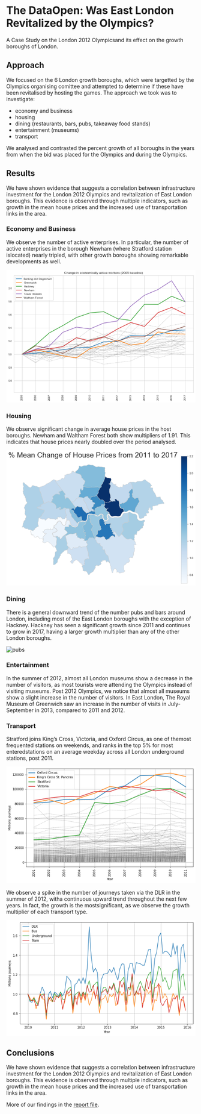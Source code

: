 # The DataOpen: Was East London Revitalized by the Olympics?
A Case Study on the London 2012 Olympicsand its effect on the growth boroughs of London.

## Approach 
We focused on the 6 London growth boroughs, which were targetted by the Olympics organising comittee and attempted to determine if these have been revitalised by hosting the games. The approach we took was to investigate: 
* economy and business
* housing
* dining (restaurants, bars, pubs, takeaway food stands) 
* entertainment (museums) 
* transport

We analysed and contrasted the percent growth of all boroughs in the years from when the bid was placed for the Olympics and during the Olympics.

## Results 
We have shown evidence that suggests a correlation between infrastructure investment for the London 2012 Olympics and revitalization of East London boroughs. This evidence is observed through multiple indicators, such as growth in the mean house prices and the increased use of transportation links in the area.

### Economy and Business
We observe the number of active enterprises. In particular,  the number of active enterprises in the borough Newham (where Stratford station islocated) nearly tripled, with other growth boroughs showing remarkable developments as well.


![econ](https://github.com/avaspataru/datathon/blob/master/plots/london_econ_f.png)

### Housing 
We observe significant change in average house prices in the host boroughs. Newham and Waltham Forest both show multipliers of 1.91. This indicates that house prices nearly doubled over the period analysed.


![house](https://github.com/avaspataru/datathon/blob/master/plots/house_growth_2011.png)

### Dining
There is a general downward trend of the number pubs and bars around London, including most of the East London boroughs with the exception of Hackney. Hackney has seen a significant growth since 2011 and continues to grow in 2017, having a larger growth multiplier than any of the other London boroughs.


![pubs](https://github.com/avaspataru/datathon/blob/master/plots/pubs_units_multiplier_2011.png)

### Entertainment
In the summer of 2012, almost all London museums show a decrease in the number of visitors, as most tourists were attending the Olympics instead of visiting museums. Post 2012 Olympics, we notice that almost all museums show a slight increase in the number of visitors. In East London, The Royal Museum of Greenwich saw an increase in the number of visits in July-September in 2013, compared to 2011 and 2012.

### Transport 
Stratford joins King’s Cross, Victoria, and Oxford Circus, as one of themost frequented stations on weekends, and ranks in the top 5% for most enteredstations on an average weekday across all London underground stations, post 2011. 


![stratford](https://github.com/avaspataru/datathon/blob/master/plots/underground_units_all_saturday.png)

We observe a spike in the number of journeys taken via the DLR in the summer of 2012, witha continuous upward trend throughout the next few years.  In fact, the growth is the mostsignificant, as we observe the growth multiplier of each transport type.


![dlr](https://github.com/avaspataru/datathon/blob/master/plots/dlr_bus_ug_tram_across_the_years.png)


## Conclusions
We have shown evidence that suggests a correlation between infrastructure investment for the  London  2012  Olympics  and  revitalization  of  East  London  boroughs.   This  evidence  is observed through multiple indicators, such as growth in the mean house prices and the increased use of transportation links in the area.

More of our findings in the [report file](https://github.com/avaspataru/datathon/blob/read-me-updates/Final_report.pdf).


